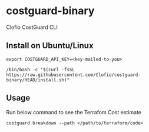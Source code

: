 # costguard-binary
Clofio CostGuard CLI

## Install on Ubuntu/Linux

```
export COSTGUARD_API_KEY=<key-mailed-to-you>

/bin/bash -c "$(curl -fsSL https://raw.githubusercontent.com/Clofio/costguard-binary/HEAD/install.sh)"
```

## Usage

Run below command to see the Terrafom Cost estimate

```
costguard breakdown --path </path/to/terraform/code>
```